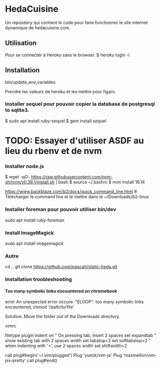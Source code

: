 # HedaCuisine

Un repository qui contient le code pour faire fonctionner le site internet dynamique de hedacuisine.com.

## Utilisation

Pour se connecter à Heroku sans le browser.
$ heroku login -i

## Installation

bin/update_env_variables

Prendre les valeurs de heroku et les mettre pour figaro.

### Installer sequel pour pouvoir copier la database de postgresql to sqlite3.
$ sudo apt install ruby-sequel
$ gem install sequel

# TODO: Essayer d'utiliser ASDF au lieu du rbenv et de nvm

### Installer node.js
$ wget -qO- https://raw.githubusercontent.com/nvm-sh/nvm/v0.39.1/install.sh | bash
$ source ~/.bashrc
$ nvm install 16.14

https://www.backblaze.com/b2/docs/quick_command_line.html # Télécharger le command line et le mettre dans le ~/Downloads/b2-linux

### Installer foreman pour pouvoir utiliser bin/dev
sudo apt install ruby-foreman

### Install ImageMagick
sudo apt install imagemagick

### Autre

cd ..
git clone https://github.com/pascalr/static-heda.git

### Installation troobleshooting

#### Too many symbolic links encountered on chromebook
error An unexpected error occure: "ELOOP": too many symbolic links encountered, chmod '/path/to/file'

Solution: Move the folder out of the Downloads directory.

vimrc

filetype plugin indent on
" On pressing tab, insert 2 spaces
set expandtab
" show existing tab with 2 spaces width
set tabstop=2
set softtabstop=2
" when indenting with '>', use 2 spaces width
set shiftwidth=2

call plug#begin('~/.vim/plugged')
Plug 'yuezk/vim-js'
Plug 'maxmellon/vim-jsx-pretty'
call plug#end()


